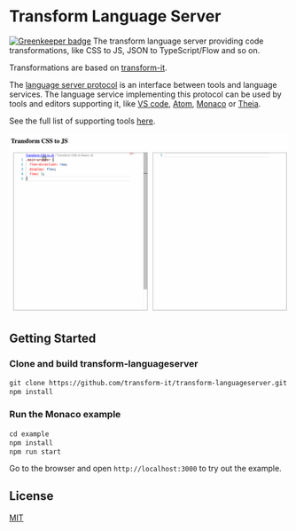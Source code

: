 # Transform Language Server

[![Greenkeeper badge](https://badges.greenkeeper.io/transform-it/transform-languageserver.svg)](https://greenkeeper.io/)
The transform language server providing code transformations, like CSS to JS, JSON to TypeScript/Flow and so on.

Transformations are based on [transform-it](https://github.com/transform-it/transform-www).

The [language server protocol](https://github.com/Microsoft/language-server-protocol) is an interface between tools and language services. The language service implementing this protocol can be used by tools and editors supporting it, like [VS code](https://code.visualstudio.com/), [Atom](https://atom.io/packages/atom-languageclient), [Monaco](https://www.npmjs.com/package/monaco-languageclient) or [Theia](https://github.com/theia-ide/theia).

See the full list of supporting tools [here](https://github.com/Microsoft/language-server-protocol/wiki/Protocol-Implementations#editors-ides-supporting-the-protocol).

![alt text](demo.gif)

## Getting Started

### Clone and build transform-languageserver

    git clone https://github.com/transform-it/transform-languageserver.git
    npm install

### Run the Monaco example

    cd example
    npm install
    npm run start

Go to the browser and open `http://localhost:3000` to try out the example.

## License

[MIT](LICENSE)
